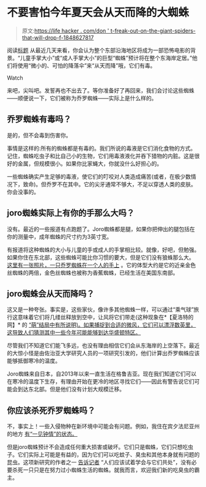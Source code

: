 # 不要害怕今年夏天会从天而降的大蜘蛛

> 原文:[https://life hacker . com/don ' t-freak-out-on-the-giant-spiders-that-will-drop-f-1848627817](https://lifehacker.com/dont-freak-out-about-the-giant-spiders-that-will-drop-f-1848627817)

阅读[标题](https://www.axios.com/local/washington-dc/2022/03/09/giant-joro-spiders-east-coast-may?utm_source=twitter&utm_medium=social&utm_campaign=editorial&utm_content=local-spiders) 从最近几天来看，你会认为整个东部沿海地区将成为一部恐怖电影的背景。“儿童手掌大小”或“成人手掌大小”的巨型“蜘蛛”预计将在整个东海岸定居。”他们将使用“微小的、可怕的降落伞”来“从天而降”哦，它们有毒。

Watch

来吧，尖叫吧。发誓再也不出去了。等你准备好了再回来，我们会讨论这些蜘蛛——顺便说一下，它们被称为乔罗蜘蛛——实际上是什么样的。

## 乔罗蜘蛛有毒吗？

是的，但不会毒到伤害你。

事情是这样的:所有的蜘蛛都是有毒的。我们所说的毒液是它们消化食物的方式。记住，蜘蛛吃虫子和比自己小的生物，它们用毒液液化并吞下猎物的内脏。这是很好的金属，但规模很小。如果你比家蝇大，你就没什么好担心的。

一些蜘蛛确实产生足够的毒液，使它们的叮咬对人类造成痛苦(或者，在极少数情况下，致命)。但乔罗不在其中。它的尖牙通常不够大，不足以穿透人类的皮肤。你会没事的。

## joro蜘蛛实际上有你的手那么大吗？

没有。最近的一些报道有点跑题了。Joro蜘蛛都是腿，如果你把伸出的腿包括在你的测量中，成年蜘蛛的尺寸约为3英寸宽。

有报道将这种蜘蛛的大小与儿童的手或成人的手掌相比较。就像，好吧，但勉强。如果你住在东北部，这些蜘蛛可能比你习惯的要大，但是它们没有狼蛛那么大。 [这里有一张照片，一只乔罗蜘蛛在一个人的手上](https://www.usatoday.com/story/news/nation/2021/09/29/scientists-say-invasive-joro-spiders-here-stay-georgia/5917913001/) 。它的体型大约是它的近亲金色丝蜘蛛的两倍，金色丝蜘蛛也被称为香蕉蜘蛛，已经生活在美国东南部。

## joro蜘蛛会从天而降吗？

这又是一种夸张。事实是，这些家伙，像许多其他蜘蛛一样，可以通过“乘气球”旅行这意味着它们将几缕丝释放到空中，让风将它们带走(这种现象在*【夏洛特的网】* 的 [“萌”结局中有所说明)。如果捕捉到合适的微风，它们可以漂浮数英里，这导致人们猜测其中一些今年可能能够到达华盛顿特区。](https://www.youtube.com/watch?v=ci9jGJq7gqQ&ab_channel=deejayrw)

尽管我们不知道它们能飞多远，也没有理由相信它们会从东海岸的上空落下。最近的大惊小怪是由佐治亚大学研究人员的一项研究引发的，他们计算出乔罗蜘蛛应该能够抵御寒冷的温度。

Joro蜘蛛来自日本，自2013年以来一直生活在格鲁吉亚。现在我们知道它们可以在寒冷的温度下生存，有理由开始在更冷的地区寻找它们——因此有警告说它们可能会到达东北部。但是他们没有计划大规模迁移。

## 你应该杀死乔罗蜘蛛吗？

不，事实上！一些入侵物种在新环境中可能会有问题。例如，我住在宾夕法尼亚州 的地方 [有“一见钟情”的状态。](https://lifehacker.com/why-you-need-to-obliterate-the-dreaded-spotted-lanternf-1847527160)

但是joro蜘蛛预计不会造成任何重大损害或破坏。它们只是蜘蛛，它们只想吃虫子。它们实际上可能是有益的，因为它们可以吃蚊子、臭虫和其他本身就有问题的昆虫。这项新研究的作者之一 [告诉记者](https://news.uga.edu/joro-spiders-likely-to-spread-beyond-georgia/) “人们应该试着学会与它们共处”，没有必要杀死一只只是在努力过小蜘蛛生活的蜘蛛。就我而言，欢迎我们新的吃臭虫的霸主。